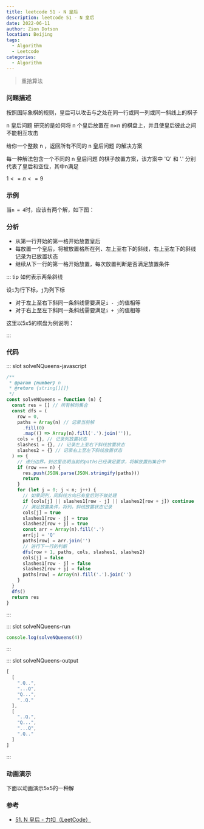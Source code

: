 ```yaml
---
title: leetcode 51 - N 皇后
description: leetcode 51 - N 皇后
date: 2022-06-11
author: Zion Dotson
location: Beijing
tags:
  - Algorithm
  - Leetcode
categories:
  - Algorithm
---
```


> 重拾算法
<!-- more -->

### 问题描述

按照国际象棋的规则，皇后可以攻击与之处在同一行或同一列或同一斜线上的棋子

n 皇后问题 研究的是如何将 n 个皇后放置在 n×n 的棋盘上，并且使皇后彼此之间不能相互攻击

给你一个整数 n ，返回所有不同的 n 皇后问题 的解决方案

每一种解法包含一个不同的 n 皇后问题 的棋子放置方案，该方案中 'Q' 和 '.' 分别代表了皇后和空位，其中n满足

$1<= n <= 9$

### 示例

当`n = 4`时，应该有两个解，如下图：

<Demo-NQueen-4 />

### 分析

* 从第一行开始的第一格开始放置皇后
* 每放置一个皇后，将被放置格所在列、左上至右下的斜线，右上至左下的斜线记录为已放置状态
* 继续从下一行的第一格开始放置，每次放置判断是否满足放置条件

::: tip 如何表示两条斜线

设`i`为行下标，`j`为列下标

* 对于左上至右下斜同一条斜线需要满足`i - j`的值相等
* 对于右上至左下斜同一条斜线需要满足`i + j`的值相等

这里以5x5的棋盘为例说明：

<Slashes7 />

:::

### 代码

<Util-CodeTab
  key-prefix="solveNQueens"
  :code-types="['javascript', 'run', 'output']"
  default-active-code-type="javascript"
/>

::: slot solveNQueens-javascript
  
```js
/**
 * @param {number} n
 * @return {string[][]}
 */
const solveNQueens = function (n) {
  const res = [] // 所有解的集合
  const dfs = (
    row = 0,
    paths = Array(n) // 记录当前解
      .fill(0)
      .map(() => Array(n).fill('.').join('')),
    cols = {}, // 记录列放置状态
    slashes1 = {}, // 记录左上至右下斜线放置状态
    slashes2 = {} // 记录右上至左下斜线放置状态
  ) => {
    // 递归边界，到这里说明当前的paths已经满足要求，将解放置到集合中
    if (row === n) {
      res.push(JSON.parse(JSON.stringify(paths)))
      return
    }
    for (let j = 0; j < n; j++) {
      // 如果同列，同斜线方向已有皇后则不做处理
      if (cols[j] || slashes1[row - j] || slashes2[row + j]) continue
      // 满足放置条件，将列，斜线放置状态记录
      cols[j] = true
      slashes1[row - j] = true
      slashes2[row + j] = true
      const arr = Array(n).fill('.')
      arr[j] = 'Q'
      paths[row] = arr.join('')
      // 进行下一行的判断 
      dfs(row + 1, paths, cols, slashes1, slashes2)
      cols[j] = false
      slashes1[row - j] = false
      slashes2[row + j] = false
      paths[row] = Array(n).fill('.').join('')
    }
  }
  dfs()
  return res
}
```
:::

::: slot solveNQueens-run
```js
console.log(solveNQueens(4))
```
:::

::: slot solveNQueens-output
```js
[
  [
    ".Q..",
    "...Q",
    "Q...",
    "..Q."
  ],
  [
    "..Q.",
    "Q...",
    "...Q",
    ".Q.."
  ]
]
```
:::

### 动画演示

下面以动画演示5x5的一种解

<AnimationDemo />

### 参考

* [51. N 皇后 - 力扣（LeetCode）](https://leetcode.cn/problems/n-queens/)

<script>
import Slashes7 from '@vp/demo-components/Algorithm/SolveNQueen/Slashes7.vue'
import AnimationDemo from '@vp/demo-components/Algorithm/SolveNQueen/AnimationDemo.vue'
export default {
  components: {
    Slashes7,
    AnimationDemo
  }
}
</script>